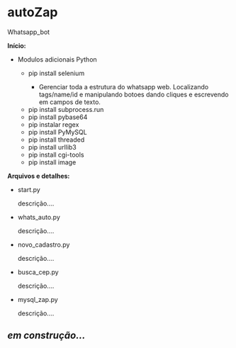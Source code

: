 # autoZap
Whatsapp_bot

<b> Início: </b>
<ul>
  <li> Modulos adicionais Python </li>
    <ul>
      <li> pip install selenium </li>
        <ul>
          <li> Gerenciar toda a estrutura do whatsapp web. Localizando tags/name/id e manipulando botoes dando cliques e escrevendo em campos de texto.</li>
      </ul>
      <li> pip install subprocess.run </li>
      <li> pip install pybase64 </li>
      <li> pip instalar regex </li>
      <li> pip install PyMySQL </li>
      <li> pip install threaded </li>
      <li> pip install urllib3 </li>
      <li> pip install cgi-tools </li>
      <li> pip install image </li>
    </ul>
 </ul>

<b> Arquivos e detalhes: </b>
<ul>
  <li>start.py</li>
    <p>descrição....</p>
  <li>whats_auto.py</li>
    <p>descrição....</p>
  <li>novo_cadastro.py</li>
    <p>descrição....</p>
  <li>busca_cep.py</li>
    <p>descrição....</p>
  <li>mysql_zap.py</li>
    <p>descrição....</p>
</ul>

<h2><i>em construção...</i></h2>
